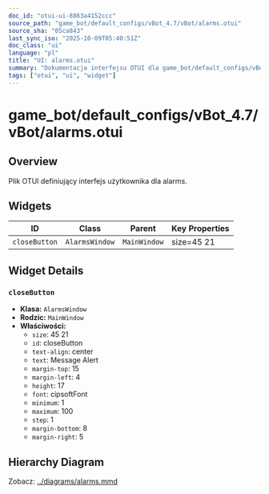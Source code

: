 ```yaml
---
doc_id: "otui-ui-8863a4152ccc"
source_path: "game_bot/default_configs/vBot_4.7/vBot/alarms.otui"
source_sha: "05ca843"
last_sync_iso: "2025-10-09T05:40:51Z"
doc_class: "ui"
language: "pl"
title: "UI: alarms.otui"
summary: "Dokumentacja interfejsu OTUI dla game_bot/default_configs/vBot_4.7/vBot/alarms.otui"
tags: ["otui", "ui", "widget"]
---
```


# game_bot/default_configs/vBot_4.7/vBot/alarms.otui

## Overview

Plik OTUI definiujący interfejs użytkownika dla alarms.

## Widgets

| ID | Class | Parent | Key Properties |
|----|-------|--------|----------------|
| `closeButton` | `AlarmsWindow` | `MainWindow` | size=45 21 |

## Widget Details

### `closeButton`

- **Klasa:** `AlarmsWindow`
- **Rodzic:** `MainWindow`
- **Właściwości:**
  - `size`: 45 21
  - `id`: closeButton
  - `text-align`: center
  - `text`: Message Alert
  - `margin-top`: 15
  - `margin-left`: 4
  - `height`: 17
  - `font`: cipsoftFont
  - `minimum`: 1
  - `maximum`: 100
  - `step`: 1
  - `margin-bottom`: 8
  - `margin-right`: 5

## Hierarchy Diagram

Zobacz: [../diagrams/alarms.mmd](../diagrams/alarms.mmd)
